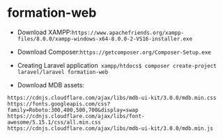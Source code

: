 # formation-web
+ Download XAMPP:``https://www.apachefriends.org/xampp-files/8.0.0/xampp-windows-x64-8.0.0-2-VS16-installer.exe``

+ Download Composer:``https://getcomposer.org/Composer-Setup.exe``

+ Creating Laravel application`` xampp/htdocs$ composer create-project laravel/laravel formation-web``

+ Download MDB assets:
```
https://cdnjs.cloudflare.com/ajax/libs/mdb-ui-kit/3.0.0/mdb.min.css
https://fonts.googleapis.com/css?family=Roboto:300,400,500,700&display=swap
https://cdnjs.cloudflare.com/ajax/libs/font-awesome/5.15.1/css/all.min.css
https://cdnjs.cloudflare.com/ajax/libs/mdb-ui-kit/3.0.0/mdb.min.js
```
